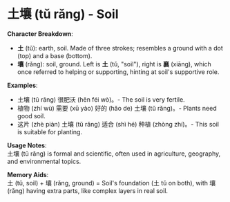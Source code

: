 # **土壤 (tǔ rǎng) - Soil**

**Character Breakdown**:  
- **土** (tǔ): earth, soil. Made of three strokes; resembles a ground with a dot (top) and a base (bottom).  
- **壤** (rǎng): soil, ground. Left is **土** (tǔ, "soil"), right is **襄** (xiāng), which once referred to helping or supporting, hinting at soil's supportive role.

**Examples**:  
- 土壤 (tǔ rǎng) 很肥沃 (hěn féi wò)。- The soil is very fertile.  
- 植物 (zhí wù) 需要 (xū yào) 好的 (hǎo de) 土壤 (tǔ rǎng)。- Plants need good soil.  
- 这片 (zhè piàn) 土壤 (tǔ rǎng) 适合 (shì hé) 种植 (zhòng zhí)。- This soil is suitable for planting.

**Usage Notes**:  
土壤 (tǔ rǎng) is formal and scientific, often used in agriculture, geography, and environmental topics.

**Memory Aids**:  
土 (tǔ, soil) + 壤 (rǎng, ground) = Soil's foundation (土 tǔ on both), with 壤 (rǎng) having extra parts, like complex layers in real soil.